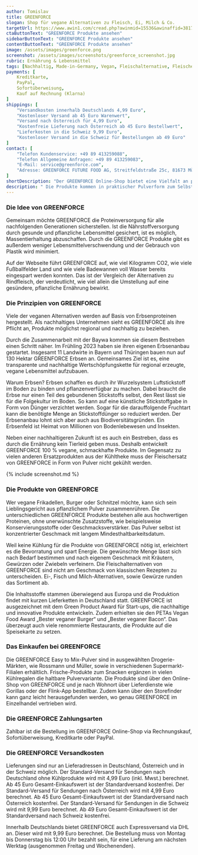 ```yaml
---
author: Tomislav
title: GREENFORCE
slogan: Shop für vegane Alternativen zu Fleisch, Ei, Milch & Co.
targetUrl: https://www.awin1.com/cread.php?awinmid=15536&awinaffid=381745&ued=https%3A%2F%2Fwww.idealo.de%2Fpreisvergleich%2FMainSearchProductCategory.html%3Fq%3Dgreenforce
ctaButtonText: "GREENFORCE Produkte ansehen"
sidebarButtonText: "GREENFORCE Produkte ansehen"
contentButtonText: "GREENFORCE Produkte ansehen"
image: /assets/images/greenforce.png
screenshot: /assets/images/screenshots/greenforce_screenshot.jpg
rubric: Ernährung & Lebensmittel
tags: [Nachhaltig, Made-in-Germany, Vegan, Fleischalternative, Fleischersatz]
payments: [
    Kreditkarte,
    PayPal,
    Sofortüberweisung,
    Kauf auf Rechnung (Klarna)
]
shippings: [
    "Versandkosten innerhalb Deutschlands 4,99 Euro",
    "Kostenloser Versand ab 45 Euro Warenwert",
    "Versand nach Österreich für 4,99 Euro",
    "Kostenfreie Lieferung nach Österreich ab 45 Euro Bestellwert",
    "Lieferkosten in die Schweiz 9,99 Euro",
    "Kostenloser Versand in die Schweiz für Bestellungen ab 49 Euro"
]
contact: [
    "Telefon Kundenservice: +49 89 413259088",
    "Telefon Allgemeine Anfragen: +49 89 413259083",
    "E-Mail: service@greenforce.com",
    "Adresse: GREENFORCE FUTURE FOOD AG, Streitfeldstraße 25c, 81673 München"
]
shortDescription: "Der GREENFORCE Online-Shop bietet eine Vielfalt an pflanzlichen Alternativen zu konventionellen Fleisch-, Ei-, Milch- und Fischprodukten, die umweltschonend und ohne Tierleid in Deutschland hergestellt wurden."
description: " Die Produkte kommen in praktischer Pulverform zum Selbstmixen, weshalb sie lange haltbar sind und somit jederzeit griffbereit zur Verfügung stehen. Außerdem sind sie kinderleicht zuzubereiten und eignen sich zum Kochen, Backen, Brunchen und zum Snacken zwischendurch. So ist für Jeden was dabei."
---
```


### Die Idee von GREENFORCE

Gemeinsam möchte GREENFORCE die Proteinversorgung für alle nachfolgenden Generationen sicherstellen. Ist die Nährstoffversorgung durch gesunde und pflanzliche Lebensmittel gesichert, ist es möglich, Massentierhaltung abzuschaffen. Durch die GREENFORCE Produkte gibt es außerdem weniger Lebensmittelverschwendung und der Gebrauch von Plastik wird minimiert.

Auf der Webseite führt GREENFORCE auf, wie viel Kilogramm CO2, wie viele Fußballfelder Land und wie viele Badewannen voll Wasser bereits eingespart werden konnten. Das ist der Vergleich der Alternativen zu Rindfleisch, der verdeutlicht, wie viel allein die Umstellung auf eine gesündere, pflanzliche Ernährung bewirkt.

### Die Prinzipien von GREENFORCE

Viele der veganen Alternativen werden auf Basis von Erbsenproteinen hergestellt. Als nachhaltiges Unternehmen sieht es GREENFORCE als ihre Pflicht an, Produkte möglichst regional und nachhaltig zu beziehen.

Durch die Zusammenarbeit mit der Baywa kommen sie diesem Bestreben einen Schritt näher. Im Frühling 2023 haben sie ihren eigenen Erbsenanbau gestartet. Insgesamt 11 Landwirte in Bayern und Thüringen bauen nun auf 130 Hektar GREENFORCE Erbsen an. Gemeinsames Ziel ist es, eine transparente und nachhaltige Wertschöpfungskette für regional erzeugte, vegane Lebensmittel aufzubauen.

Warum Erbsen? Erbsen schaffen es durch ihr Wurzelsystem Luftstickstoff im Boden zu binden und pflanzenverfügbar zu machen. Dabei braucht die Erbse nur einen Teil des gebundenen Stickstoffs selbst, den Rest lässt sie für die Folgekultur im Boden. So kann auf eine künstliche Stickstoffgabe in Form von Dünger verzichtet werden. Sogar für die darauffolgende Fruchtart kann die benötigte Menge an Stickstoffdünger so reduziert werden. Der Erbsenanbau lohnt sich aber auch aus Biodiversitätsgründen. Ein Erbsenfeld ist Heimat von Millionen von Bodenlebewesen und Insekten.

Neben einer nachhaltigeren Zukunft ist es auch ein Bestreben, dass es durch die Ernährung kein Tierleid geben muss. Deshalb entwickelt GREENFORCE 100 % vegane, schmackhafte Produkte. Im Gegensatz zu vielen anderen Ersatzprodukten aus der Kühltheke muss der Fleischersatz von GREENFORCE in Form von Pulver nicht gekühlt werden.

{% include screenshot.md %}

### Die Produkte von GREENFORCE

Wer vegane Frikadellen, Burger oder Schnitzel möchte, kann sich sein Lieblingsgericht aus pflanzlichem Pulver zusammenrühren. Die unterschiedlichen GREENFORCE Produkte bestehen alle aus hochwertigen Proteinen, ohne unerwünschte Zusatzstoffe, wie beispielsweise Konservierungsstoffe oder Geschmacksverstärker. Das Pulver selbst ist konzentrierter Geschmack mit langem Mindesthaltbarkeitsdatum.

Weil keine Kühlung für die Produkte von GREENFORCE nötig ist, erleichtert es die Bevorratung und spart Energie. Die gewünschte Menge lässt sich nach Bedarf bestimmen und nach eigenem Geschmack mit Kräutern, Gewürzen oder Zwiebeln verfeinern. Die Fleischalternativen von GREENFORCE sind nicht am Geschmack von klassischen Rezepten zu unterscheiden. Ei-, Fisch und Milch-Alternativen, sowie Gewürze runden das Sortiment ab.

Die Inhaltsstoffe stammen überwiegend aus Europa und die Produktion findet mit kurzen Lieferketten in Deutschland statt. GREENFORCE ist ausgezeichnet mit dem Green Product Award für Start-ups, die nachhaltige und innovative Produkte entwickeln. Zudem erhielten sie den PETAs Vegan Food Award „Bester veganer Burger“ und „Bester veganer Bacon“. Das überzeugt auch viele renommierte Restaurants, die Produkte auf die Speisekarte zu setzen.

### Das Einkaufen bei GREENFORCE

Die GREENFORCE Easy to Mix-Pulver sind in ausgewählten Drogerie-Märkten, wie Rossmann und Müller, sowie in verschiedenen Supermarkt-Filialen erhältlich. Frische-Produkte zum Snacken ergänzen in vielen Kühlregalen die haltbare Pulvervariante. Die Produkte sind über den Online-Shop von GREENFORCE und je nach Wohnort über Lieferdienste wie Gorillas oder der Flink-App bestellbar. Zudem kann über den Storefinder kann ganz leicht herausgefunden werden, wo genau GREENFORCE im Einzelhandel vertrieben wird.

### Die GREENFORCE Zahlungsarten

Zahlbar ist die Bestellung im GREENFORCE Online-Shop via Rechnungskauf, Sofortüberweisung, Kreditkarte oder PayPal.

### Die GREENFORCE Versandkosten

Lieferungen sind nur an Lieferadressen in Deutschland, Österreich und in der Schweiz möglich. Der Standard-Versand für Sendungen nach Deutschland ohne Kühlprodukte wird mit 4,99 Euro (inkl. Mwst.) berechnet. Ab 45 Euro Gesamt-Einkaufswert ist der Standardversand kostenfrei. Der Standard-Versand für Sendungen nach Österreich wird mit 4,99 Euro berechnet. Ab 45 Euro Gesamt-Einkaufswert ist der Standardversand nach Österreich kostenfrei. Der Standard-Versand für Sendungen in die Schweiz wird mit 9,99 Euro berechnet. Ab 49 Euro Gesamt-Einkaufswert ist der Standardversand nach Schweiz kostenfrei.

Innerhalb Deutschlands bietet GREENFORCE auch Expressversand via DHL an. Dieser wird mit 9,99 Euro berechnet. Die Bestellung muss von Montag bis Donnerstag bis 12:00 Uhr bezahlt sein, für eine Lieferung am nächsten Werktag (ausgenommen Freitag und Wochenenden).
